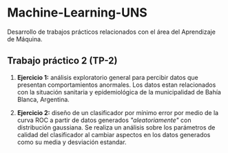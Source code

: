# Machine-Learning-UNS

Desarrollo de trabajos prácticos relacionados con el área del Aprendizaje de Máquina.

## Trabajo práctico 2 (TP-2)

1. **Ejercicio 1:** análisis exploratorio general para percibir datos que presentan comportamientos anormales. Los datos estan relacionados con la situación sanitaria y epidemiológica de la municipalidad de Bahía Blanca, Argentina.

2. **Ejercicio 2:** diseño de un clasificador por mínimo error por medio de la curva ROC a partir de datos generados *"aleatoriamente"* con distribución gaussiana. Se realiza un análisis sobre los parámetros de calidad del clasificador al cambiar aspectos en los datos generados como su media y desviación estandar.
